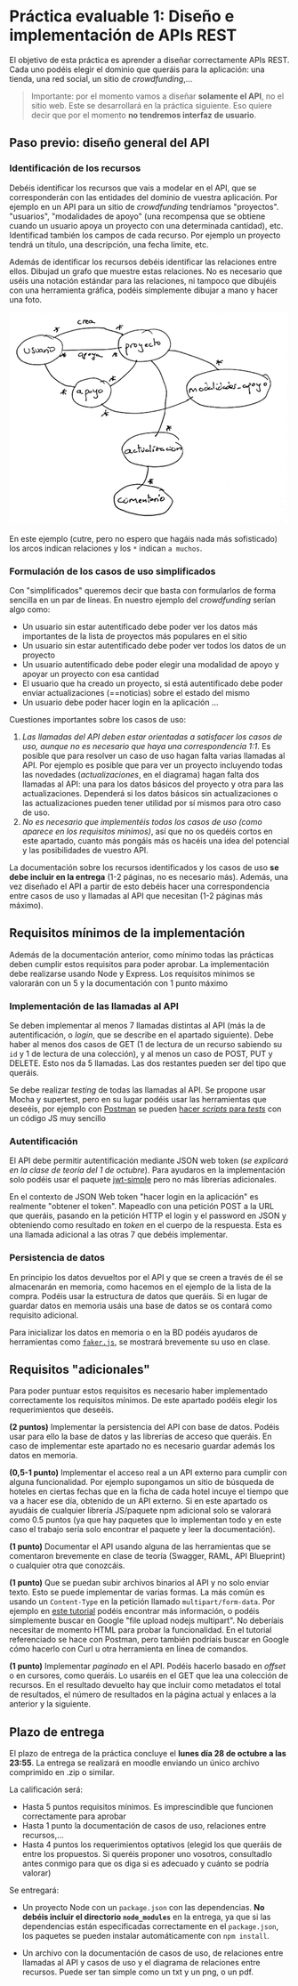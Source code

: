 # Práctica evaluable 1: Diseño e implementación de APIs REST

El objetivo de esta práctica es aprender a diseñar correctamente APIs REST. Cada uno podéis elegir el dominio que queráis para la aplicación: una tienda, una red social, un sitio de *crowdfunding*,... 

> Importante: por el momento vamos a diseñar **solamente el API**, no el sitio web. Este se desarrollará en la práctica siguiente. Eso quiere decir que por el momento **no tendremos interfaz de usuario**.

## Paso previo: diseño general del API

### Identificación de los recursos

Debéis identificar los recursos que vais a modelar en el API, que se corresponderán con las entidades del dominio de vuestra aplicación. Por ejemplo en un API para un sitio de *crowdfunding* tendríamos "proyectos". "usuarios", "modalidades de apoyo" (una recompensa que se obtiene cuando un usuario apoya un proyecto con una determinada cantidad), etc. Identificad también los campos de cada recurso. Por ejemplo un proyecto tendrá un título, una descripción, una fecha límite, etc.

Además de identificar los recursos debéis identificar las relaciones entre ellos. Dibujad un grafo que muestre estas relaciones. No es necesario que uséis una notación estándar para las relaciones, ni tampoco que dibujéis con una herramienta gráfica, podéis simplemente dibujar a mano y hacer una foto.

![](img/modelo_datos.png)

En este ejemplo (cutre, pero no espero que hagáis nada más sofisticado) los arcos indican relaciones y los `*` indican `a muchos`.

### Formulación de los casos de uso simplificados

Con "simplificados" queremos decir que basta con formularlos de forma sencilla en un par de líneas. En nuestro ejemplo del *crowdfunding* serían algo como:

* Un usuario sin estar autentificado debe poder ver los datos más importantes de la lista de proyectos más populares en el sitio
* Un usuario sin estar autentificado debe poder ver todos los datos de un proyecto
* Un usuario autentificado debe poder elegir una modalidad de apoyo y apoyar un proyecto con esa cantidad
* El usuario que ha creado un proyecto, si está autentificado debe poder enviar actualizaciones (==noticias) sobre el estado del mismo
* Un usuario debe poder hacer login en la aplicación
...

Cuestiones importantes sobre los casos de uso:

1. *Las llamadas del API deben estar orientadas a satisfacer los casos de uso, aunque no es necesario que haya una correspondencia 1:1*. Es posible que para resolver un caso de uso hagan falta varias llamadas al API. Por ejemplo es posible que para ver un proyecto incluyendo todas las novedades (*actualizaciones*, en el diagrama) hagan falta dos llamadas al API: una para los datos básicos del proyecto y otra para las actualizaciones. Dependerá si los datos básicos sin actualizaciones o las actualizaciones pueden tener utilidad por sí mismos para otro caso de uso.
2. *No es necesario que implementéis todos los casos de uso (como aparece en los requisitos mínimos)*, así que no os quedéis cortos en este apartado, cuanto más pongáis más os hacéis una idea del potencial y las posibilidades de vuestro API.

La documentación sobre los recursos identificados y los casos de uso **se debe incluir en la entrega** (1-2 páginas, no es necesario más). Además, una vez diseñado el API a partir de esto debéis hacer una correspondencia entre casos de uso y llamadas al API que necesitan (1-2 páginas más máximo).

## Requisitos mínimos de la implementación

Además de la documentación anterior, como mínimo todas las prácticas deben cumplir estos requisitos para poder aprobar. La implementación debe realizarse usando Node y Express. Los requisitos mínimos se valorarán con un 5 y la documentación con 1 punto máximo

### Implementación de las llamadas al API 

Se deben implementar al menos 7 llamadas distintas al API (más la de autentificación, o *login*, que se describe en el apartado siguiente). Debe haber al menos dos casos de GET (1 de lectura de un recurso sabiendo su `id` y 1 de lectura de una colección), y al menos un caso de POST, PUT y DELETE. Esto nos da 5 llamadas. Las dos restantes pueden ser del tipo que queráis.  

Se debe realizar *testing* de todas las llamadas al API. Se propone usar Mocha y supertest, pero en su lugar podéis usar las herramientas que deseéis, por ejemplo con [Postman](https://www.getpostman.com/) se pueden [hacer *scripts* para *tests*](https://www.getpostman.com/docs/v6/postman/scripts/test_scripts) con un código JS muy sencillo

### Autentificación

El API debe permitir autentificación mediante JSON web token (*se explicará en la clase de teoría del 1 de octubre*). Para ayudaros en la implementación solo podéis usar el paquete [jwt-simple](https://www.npmjs.com/package/jwt-simple) pero no más librerías adicionales.

En el contexto de JSON Web token "hacer login en la aplicación" es realmente "obtener el token". Mapeadlo con una petición POST a la URL que queráis, pasando en la petición HTTP el login y el password en JSON y obteniendo como resultado en *token* en el cuerpo de la respuesta. Esta es una llamada adicional a las otras 7 que debéis implementar.

### Persistencia de datos

En principio los datos devueltos por el API y que se creen a través de él se almacenarán en memoria, como hacemos en el ejemplo de la lista de la compra. Podéis usar la estructura de datos que queráis. Si en lugar de guardar datos en memoria usáis una base de datos se os contará como requisito adicional.

Para inicializar los datos en memoria o en la BD podéis ayudaros de herramientas como [`faker.js`](https://github.com/marak/Faker.js/), se mostrará brevemente su uso en clase.

## Requisitos "adicionales"

Para poder puntuar estos requisitos es necesario haber implementado correctamente los requisitos mínimos. De este apartado podéis elegir los requerimientos que deseéis.

**(2 puntos)** Implementar la persistencia del API con base de datos. Podéis usar para ello la base de datos y las librerías de acceso que queráis. En caso de implementar este apartado no es necesario guardar además los datos en memoria.

**(0,5-1 punto)** Implementar el acceso real a un API externo para cumplir con alguna funcionalidad. Por ejemplo supongamos un sitio de búsqueda de hoteles en ciertas fechas que en la ficha de cada hotel incuye el tiempo que va a hacer ese día, obtenido de un API externo. Si en este apartado os ayudáis de cualquier librería JS/paquete npm adicional solo se valorará como 0.5 puntos (ya que hay paquetes que lo implementan todo y en este caso el trabajo sería solo encontrar el paquete y leer la documentación).

**(1 punto)** Documentar el API usando alguna de las herramientas que se comentaron brevemente en clase de teoría (Swagger, RAML, API Blueprint) o cualquier otra que conozcáis.

**(1 punto)** Que se puedan subir archivos binarios al API y no solo enviar texto. Esto se puede implementar de varias formas. La más común es usando un `Content-Type` en la petición llamado `multipart/form-data`. Por ejemplo en [este tutorial](https://medium.com/@bmshamsnahid/nodejs-file-upload-using-multer-3a904516f6d2) podéis encontrar más información, o podéis simplemente buscar en Google "file upload nodejs multipart". No deberíais necesitar de momento HTML para probar la funcionalidad. En el tutorial referenciado se hace con Postman, pero también podríais buscar en Google cómo hacerlo con Curl u otra herramienta en línea de comandos.

**(1 punto)** Implementar *paginado* en el API. Podéis hacerlo basado en *offset* o en cursores, como queráis. Lo usaréis en el GET que lea una colección de recursos. En el resultado devuelto hay que incluir como metadatos el total de resultados, el número de resultados en la página actual y enlaces a la anterior y la siguiente.

## Plazo de entrega

El plazo de entrega de la práctica concluye el **lunes día 28 de octubre a las 23:55**. La entrega se realizará en moodle enviando un único archivo comprimido en .zip o similar. 

La calificación será:

- Hasta 5 puntos requisitos mínimos. Es imprescindible que funcionen correctamente para aprobar
- Hasta 1 punto la documentación de casos de uso, relaciones entre recursos,...
- Hasta 4 puntos los requerimientos optativos (elegid los que queráis de entre los propuestos. Si queréis proponer uno vosotros, consultadlo antes conmigo para que os diga si es adecuado y cuánto se podría valorar)

Se entregará:

- Un proyecto Node con un `package.json` con las dependencias. **No debéis incluir el directorio `node_modules`** en la entrega, ya que si las dependencias están especificadas correctamente en el `package.json`, los paquetes se pueden instalar automáticamente con `npm install`.  

- Un archivo con la documentación de casos de uso, de relaciones entre llamadas al API y casos de uso y el diagrama de relaciones entre recursos. Puede ser tan simple como un txt y un png, o un pdf.



